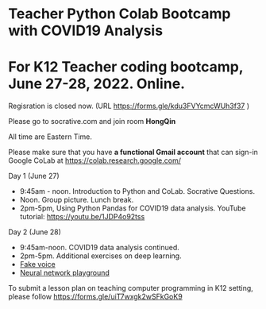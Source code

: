 # Teacher Python Colab Bootcamp with COVID19 Analysis
# For K12 Teacher coding bootcamp, June 27-28, 2022. Online. 
Regisration is closed now. (URL https://forms.gle/kdu3FVYcmcWUh3f37 )

Please go to socrative.com and join room **HongQin**

All time are Eastern Time. <br> 

Please make sure that you have **a functional Gmail account** that can sign-in Google CoLab at https://colab.research.google.com/

Day 1 (June 27) <br> 
+ 9:45am - noon. Introduction to Python and CoLab. Socrative Questions. <br> 
+ Noon.  Group picture. Lunch break. 
+ 2pm-5pm,  Using Python Pandas for COVID19 data analysis. YouTube tutorial: https://youtu.be/1JDP4o92tss  <br> 
       
Day 2 (June 28) <br>
+ 9:45am-noon. COVID19 data analysis continued. <br> 
+ 2pm-5pm.  Additional exercises on deep learning. 
+ [Fake voice](https://github.com/hongqin/Python-CoLab-bootcamp/blob/master/DeepPonies_Text_To_Speech.ipynb)
+ [Neural network playground](https://playground.tensorflow.org/)


To submit a lesson plan on teaching computer programming in K12 setting, please follow https://forms.gle/uiT7wxgk2wSFkGoK9 
